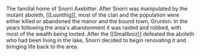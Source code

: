 The familial home of Snorri Axebitter.
After Snorri was manipulated by the mutant aboleth, [[Luunthig]], most of the clan and the population were either killed or abandoned the manor and the bound town, Grunton. 
In the years following the area's abandonment it was raided and robbed, with most of the wealth being looted. 
After the [[Smallboiz]] defeated the aboleth who had been living in the lake, Snorri decided to begin renovating it and bringing life back to the area.
